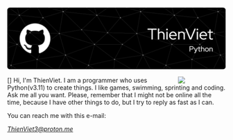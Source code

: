 ![ThienViet's Banner](https://github.com/ThienVie/ThienVie/blob/main/github-header-image-2.png)

[<img align="right" src="https://i.pinimg.com/originals/cc/61/91/cc61916684323653ae5f0bd9a5681f62.gif" style="width:110px;">]
Hi, I'm ThienViet. I am a programmer who uses Python(v3.11) to create things. I like games, swimming, sprinting and coding. Ask me all you want. Please, remember that I might not be online all the time, because I have other things to do, but I try to reply as fast as I can.


You can reach me with this e-mail: <address>ThienViet3@proton.me</address>

<!---
ThienVie/ThienVie is a ✨ special ✨ repository because its `README.md` (this file) appears on your GitHub profile.
You can click the Preview link to take a look at your changes.
--->